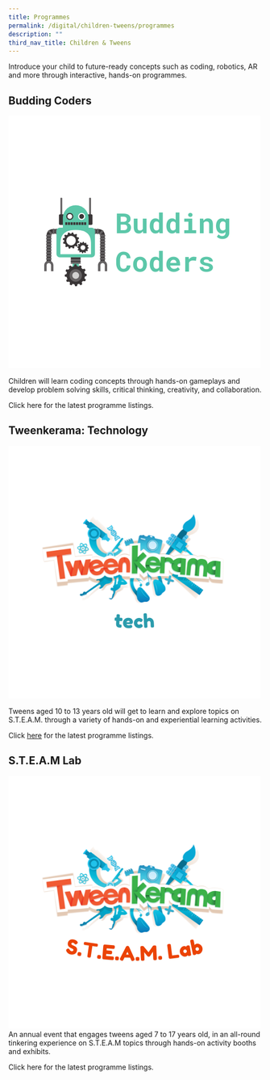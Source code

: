 ```yaml
---
title: Programmes
permalink: /digital/children-tweens/programmes
description: ""
third_nav_title: Children & Tweens
---
```

Introduce your child to future-ready concepts such as coding, robotics, AR and more through interactive, hands-on programmes.

## **Budding Coders**
![Alt text for image on Isomer site](/images/digital/Digital-Prog-Children-01a.png)

Children will learn coding concepts through hands-on gameplays and develop problem solving skills, critical thinking, creativity, and collaboration. 

Click here for the latest programme listings.

## **Tweenkerama: Technology**
![Alt text for image on Isomer site](/images/digital/Digital-Prog-Children-02a.png)

Tweens aged 10 to 13 years old will get to learn and explore topics on S.T.E.A.M. through a variety of hands-on and experiential learning activities. 

Click [here](https://go.gov.sg/Tweenkerama) for the latest programme listings.

## **S.T.E.A.M Lab** 
![Alt text for image on Isomer site](/images/digital/Digital-Prog-Children-03a.png)
An annual event that engages tweens aged 7 to 17 years old, in an all-round tinkering experience on S.T.E.A.M topics through hands-on activity booths and exhibits. 

Click here for the latest programme listings.